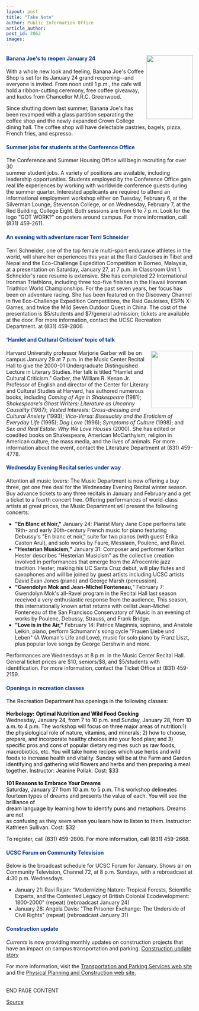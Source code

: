```yaml
---
layout: post
title: "Take Note"
author: Public Information Office
article_author: 
post_id: 2062
images:
---
```


<h4>
  <img align="right" border="0" height="172" src="../art/BJ's.jpg" width="125" alt=""><font color="#003399">Banana Joe's to reopen January 24</font>
</h4>
<p>
  With a whole new look and feeling, Banana Joe's Coffee Shop is set for its January 24 grand reopening--and everyone is invited. From noon until 1 p.m., the cafe will hold a ribbon-cutting ceremony, free coffee giveaway, and kudos from Chancellor M.R.C. Greenwood.
</p>
<p>
  Since shutting down last summer, Banana Joe's has been revamped with a glass partition separating the coffee shop and the newly expanded Crown College dining hall. The coffee shop will have delectable pastries, bagels, pizza, French fries, and espresso.
</p>
<h4>
  <font color="#003399">Summer jobs for students at the Conference Office</font>
</h4>
<p>
  The Conference and Summer Housing Office will begin recruiting for over 30<br>
  summer student jobs. A variety of positions are available, including leadership opportunities. Students employed by the Conference Office gain real life experiences by working with worldwide conference guests during the summer quarter. Interested applicants are required to attend an informational employment workshop either on Tuesday, February 6, at the Silverman Lounge, Stevenson College, or on Wednesday, February 7, at the Red Building, College Eight. Both sessions are from 6 to 7 p.m. Look for the logo "GOT WORK?" on posters around campus. For more information, call (831) 459-2611.
</p>
<h4>
  <font color="#003399">An evening with adventure racer Terri Schneider</font>
</h4>
<p>
  Terri Schneider, one of the top female multi-sport endurance athletes in the world, will share her experiences this year at the Raid Gauloises in Tibet and Nepal and the Eco-Challenge Expedition Competition in Borneo, Malaysia, at a presentation on Saturday, January 27, at 7 p.m. in Classroom Unit 1. Schneider's race resume is extensive. She has completed 22 International Ironman Triathlons, including three top-five finishes in the Hawaii Ironman Triathlon World Championships. For the past seven years, her focus has been on adventure racing. She has been featured on the Discovery Channel in five Eco-Challenge Expedition Competitions, the Raid Gauloises, ESPN X-Games, and twice the Mild Seven Outdoor Quest in China. The cost of the presentation is $5/students and $7/general admission; tickets are available at the door. For more information, contact the UCSC Recreation Department. at (831) 459-2806
</p>
<h4>
  <font color="#003399">'Hamlet and Cultural Criticism' topic of talk</font>
</h4>
<p>
  <img align="right" border="0" height="154" src="../art/garber_marjorie.jpg" vspace="3" width="113" alt="">Harvard University professor Marjorie Garber will be on campus January 29 at 7 p.m. in the Music Center Recital Hall to give the 2000-01 Undergraduate Distinguished Lecture in Literary Studies. Her talk is titled "Hamlet and Cultural Criticism." Garber, the William R. Kenan Jr. Professor of English and director of the Center for Literary and Cultural Studies at Harvard, has authored numerous books, including <i>Coming of Age in Shakespeare</i> (1981); <i>Shakespeare's Ghost Writers: Literature as Uncanny Causality</i> (1987); <i>Vested Interests: Cross-dressing and Cultural Anxiety</i> (1993); <i>Vice-Versa: Bisexuality and the Eroticism of Everyday Life</i> (1995); <i>Dog Love</i> (1996); <i>Symptoms of Culture</i> (1998); and <i>Sex and Real Estate: Why We Love Houses</i> (2000). She has edited or coedited books on Shakespeare, American McCarthyism, religion in American culture, the mass media, and the lives of animals. For more information about the event, contact the Literature Department at (831) 459-4778.
</p>
<h4>
  <font color="#003399">Wednesday Evening Recital series under way</font>
</h4>
<p>
  Attention all music lovers: The Music Department is now offering a buy three, get one free deal for the Wednesday Evening Recital winter season. Buy advance tickets to any three recitals in January and February and a get a ticket to a fourth concert free. Offering performances of world-class artists at great prices, the Music Department will present the following concerts:
</p>
<ul>
  <li>
    <b>"En Blanc et Noir,"</b> January 24: Pianist Mary Jane Cope performs late 19th- and early 20th-century French music for piano featuring Debussy's "En blanc et noir," suite for two pianos (with guest Erika Caston Arul), and solo works by Faure, Messiaen, Poulenc, and Ravel.
  </li>
  <li>
    <b>"Hesterian Musicism,"</b> January 31: Composer and performer Karlton Hester describes "Hesterian Musicism" as the collective creation involved in performances that emerge from the Afrocentric jazz tradition. Hester, making his UC Santa Cruz debut, will play flutes and saxophones and will be joined by guest artists including UCSC artists David Evan Jones (piano) and George Marsh (percussion).
  </li>
  <li>
    <b>"Gwendolyn Mok and Jean-Michel Fonteneau,</b>" February 7: Gwendolyn Mok's all-Ravel program in the Recital Hall last season received a very enthusiastic response from the audience. This season, this internationally known artist returns with cellist Jean-Michel Fonteneau of the San Francisco Conservatory of Music in an evening of works by Poulenc, Debussy, Strauss, and Frank Bridge.
  </li>
  <li>
    <b>"Love is in the Air,"</b> February 14: Patrice Maginnis, soprano, and Anatole Leikin, piano, perform Schumann's song cycle "Frauen Liebe und Leben" (A Woman's Life and Love), music for solo piano by Franz Liszt, plus popular love songs by George Gershwin and more.
  </li>
</ul>
<p>
  Performances are Wednesdays at 8 p.m. in the Music Center Recital Hall. General ticket prices are $10, seniors/$8, and $5/students with identification. For more information, contact the Ticket Office at (831) 459-2159.
</p>
<h4>
  <font color="#003399">Openings in recreation classes</font>
</h4>
<p>
  <font color="#000000">The Recreation Department has openings in the following classes:<br>
  <br>
  <b>Herbology:</b> <b>Optimal Nutrition and Wild Food Cooking</b></font><br>
  <font color="#000000">Wednesday, January 24, from 7 to 10 p.m. and Sunday, January 28, from 10 a.m. to 4 p.m. The workshop will focus on three major areas of nutrition:1) the physiological role of nature, vitamins, and minerals; 2) how to choose, prepare, and incorporate healthy choices into your food plan; and 3) specific pros and cons of popular dietary regimes such as raw foods, macrobiotics, etc. You will take home recipes which use herbs and wild foods to increase health and vitality. Sunday will be at the Farm and Garden identifying and gathering wild flowers and herbs and then preparing a meal together. Instructor: Jeanine Pollak. Cost: $33<br>
  <br>
  <b>101 Reasons to Embrace Your Dreams</b><br>
  Saturday, January 27 from 10 a.m. to 5 p.m. This workshop delineates fourteen types of dreams and presents the value of each. You will see the brilliance of<br>
  dream language by learning how to identify puns and metaphors. Dreams are not<br>
  as confusing as they seem when you learn how to listen to them. Instructor: Kathleen Sullivan. Cost: $32</font>
</p>
<p>
  <font color="#000000">To register, call (831) 459-2806. For more information, call (831) 459-2668.</font>
</p>
<h4>
  <font color="#003399">UCSC Forum on Community Television</font>
</h4>
<p>
  Below is the broadcast schedule for UCSC Forum for January. Shows air on Community Television, Channel 72, at 8 p.m. Sundays, with a rebroadcast at 4:30 p.m. Wednesdays.
</p>
<ul>
  <li>January 21: Ravi Rajan: "Modernizing Nature: Tropical Forests, Scientific Experts, and the Contested Legacy of British Colonial Ecodevelopment: 1800-2000" (repeat) (rebroadcast January 24)
  </li>
  <li>January 28: Angela Davis: "The Prisoner Exchange: The Underside of Civil Rights" (repeat) (rebroadcast January 31)
  </li>
</ul>
<h4>
  <font color="#003399">Construction update</font>
</h4>
<p>
  <i>Currents</i> is now providing monthly updates on construction projects that have an impact on campus transportation and parking. <a href="../../construction.html">Construction update story</a>
</p>
<p>
  For more information, visit the <a href="http://www2.ucsc.edu/taps/">Transportation and Parking Services web site</a> and the <a href="http://www2.ucsc.edu/ppc/">Physical Planning and Construction web site.</a>
</p>
<p>
  <br>
  END PAGE CONTENT
</p>
<p><a href="http://www1.ucsc.edu/currents/00-01/01-22/takenote.html" title="Permalink to takenote">Source</a></p>

